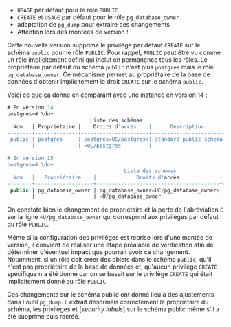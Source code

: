 <!--
Les commits sur ce sujet sont :

* https://git.postgresql.org/gitweb/?p=postgresql.git;a=commit;h=b073c3ccd06e4cb845e121387a43faa8c68a7b62

Discussion

* https://gitlab.dalibo.info/formation/workshops/-/issues/163

-->

<div class="slide-content">

* `USAGE` par défaut pour le rôle `PUBLIC`
* `CREATE` et `USAGE` par défaut pour le rôle `pg_database_owner`
* adaptation de `pg_dump` pour extraire ces changements
* Attention lors des montées de version !

</div>

<div class="notes">

Cette nouvelle version supprime le privilège par défaut `CREATE` sur le schéma `public` 
pour le rôle `PUBLIC`. Pour rappel, `PUBLIC` peut être vu comme un rôle 
implicitement défini qui inclut en permanence tous les rôles. Le  propriétaire
par défaut du schéma `public` n'est 
plus `postgres` mais le rôle `pg_database_owner`. Ce mécanisme permet au propriétaire 
de la base de données d'obtenir implicitement le droit `CREATE` sur le schéma `public`.

Voici ce que ça donne en comparant avec une instance en version 14 :

```sql
# En version 14
postgres=# \dn+
                           Liste des schémas
  Nom   | Propriétaire |    Droits d'accès    |      Description       
--------+--------------+----------------------+------------------------
 public | postgres     | postgres=UC/postgres+| standard public schema
        |              | =UC/postgres         | 

# En version 15
postgres=# \dn+
                                      Liste des schémas
  Nom   |   Propriétaire    |             Droits d'accès             |      Description       
--------+-------------------+----------------------------------------+------------------------
 public | pg_database_owner | pg_database_owner=UC/pg_database_owner+| standard public schema
        |                   | =U/pg_database_owner                   | 
```

On constate bien le changement de propriétaire et la perte de l'abréviation `C` sur la ligne `=U/pg_database_owner` 
qui correspond aux privilèges par défaut du rôle `PUBLIC`.

Même si la configuration des privilèges est reprise lors d'une montée de version, il convient de réaliser une étape 
préalable de vérification afin de déterminer d'éventuel impact que pourrait avoir ce changement. Notamment, si un 
rôle doit créer des objets dans le schéma `public`, qu'il n'est pas propriétaire de la base de données et, qu'aucun
privilège `CREATE` spécifique n'a été donné car on se basait sur le privilège 
`CREATE` qui était implicitement donné au rôle `PUBLIC`.

Ces changements sur le schéma public ont donné lieu à des ajustements dans
l'outil `pg_dump`. Il extrait désormais correctement le propriétaire du schéma,
les privilèges et [_security labels_] sur le schéma public même s'il a été
supprimé puis recréé.

[security labels]: https://www.postgresql.org/docs/15/sql-security-label.html


</div>
